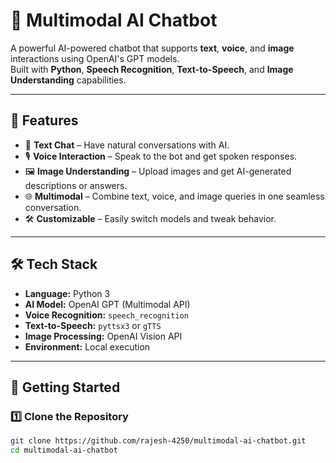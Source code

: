 # 🎯 Multimodal AI Chatbot

A powerful AI-powered chatbot that supports **text**, **voice**, and **image** interactions using OpenAI's GPT models.  
Built with **Python**, **Speech Recognition**, **Text-to-Speech**, and **Image Understanding** capabilities.

---

## 📌 Features
- 💬 **Text Chat** – Have natural conversations with AI.
- 🎙 **Voice Interaction** – Speak to the bot and get spoken responses.
- 🖼 **Image Understanding** – Upload images and get AI-generated descriptions or answers.
- 🌐 **Multimodal** – Combine text, voice, and image queries in one seamless conversation.
- 🛠 **Customizable** – Easily switch models and tweak behavior.

---

## 🛠 Tech Stack
- **Language:** Python 3
- **AI Model:** OpenAI GPT (Multimodal API)
- **Voice Recognition:** `speech_recognition`
- **Text-to-Speech:** `pyttsx3` or `gTTS`
- **Image Processing:** OpenAI Vision API
- **Environment:** Local execution

---

## 🚀 Getting Started

### 1️⃣ Clone the Repository
```bash
git clone https://github.com/rajesh-4250/multimodal-ai-chatbot.git
cd multimodal-ai-chatbot

